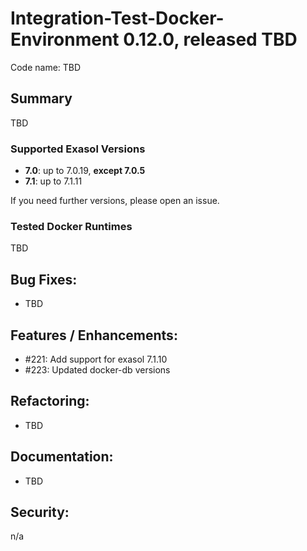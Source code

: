 # Integration-Test-Docker-Environment 0.12.0, released TBD

Code name: TBD

## Summary
TBD


### Supported Exasol Versions

* **7.0**: up to 7.0.19, **except 7.0.5**
* **7.1**: up to 7.1.11

If you need further versions, please open an issue.

### Tested Docker Runtimes
TBD


## Bug Fixes:
- TBD

## Features / Enhancements:

- #221:  Add support for exasol 7.1.10
- #223:  Updated docker-db versions

## Refactoring:
- TBD

## Documentation:
- TBD

## Security:

n/a
